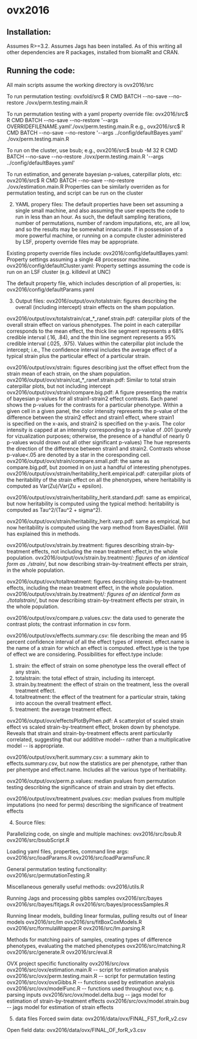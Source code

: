 # ovx2016

## Installation:
Assumes R>=3.2. Assumes Jags has been installed. As of this writing all other dependencies are R packages, installed from biomaRt and CRAN.

## Running the code:
All main scripts assume the working directory is ovx2016/src

To run permutation testing:
ovxfold/src$ R CMD BATCH --no-save --no-restore ./ovx/perm.testing.main.R

To run permutation testing with a yaml property override file:
ovx2016/src$ R CMD BATCH --no-save --no-restore '--args OVERRIDEFILENAME.yaml'./ovx/perm.testing.main.R 
e.g.,
ovx2016/src$ R CMD BATCH --no-save --no-restore '--args ../config/defaultBayes.yaml' ./ovx/perm.testing.main.R 

To run on the cluster, use bsub; e.g.,
ovx2016/src$ bsub -M 32 R CMD BATCH --no-save --no-restore ./ovx/perm.testing.main.R '--args ../config/defaultBayes.yaml' 


To run estimation, and generate bayesian p-values, caterpillar plots, etc:
ovx2016/src$ R CMD BATCH --no-save --no-restore ./ovx/estimation.main.R
Properties can be similarly overriden as for permutation testing, and script can be run on the cluster


2) YAML propery files:
The default properties have been set assuming a single small machine, and also assuming the user expects the code to run in less than an hour. As such, the default sampling iterations, number of permutations, number of random imputations, etc, are all low, and so the results may be somewhat innacurate. If in possession of a more powerful machine, or running on a compute cluster administered by LSF, property override files may be appropriate.

Existing property override files include:
ovx2016/config/defaultBayes.yaml:   Property settings assuming a single 48 processor machine.
ovx2016/config/defaultCluster.yaml: Property settings assuming the code is run on an LSF cluster (e.g. killdevil at UNC)

The default property file, which includes description of all properties, is:
ovx2016/config/defaultParams.yaml


3) Output files:
ovx2016/output/ovx/totalstrain: figures describing the overall (including intercept) strain effects on the sham population.

ovx2016/output/ovx/totalstrain/cat_*_ranef.strain.pdf: caterpillar plots of the overall strain effect  on various phenotypes. The point in each caterpillar corresponds to the mean effect, the thick line segment represents a 68% credible interval (.16, .84), and the thin line segment represents a 95% credible interval (.025, .975). Values within the caterpillar plot include the intercept; i.e.,
The confidence interval includes the average effect of a typical strain plus the particular effect of a particular strain.

ovx2016/output/ovx/strain: figures describing just the offset effect from the strain mean of each strain, on the sham population.
ovx2016/output/ovx/strain/cat_*_ranef.strain.pdf: Similar to total strain caterpillar plots, but not including intercept
ovx2016/output/ovx/strain/compare.big.pdf: A figure presenting the matrix of bayesian p-values for all strain1-strain2 effect contrasts.
Each panel shows the p-values for the contrasts for a particular phenotype. 
Within a given cell in a given panel, the color intensity represents the p-value of the difference 
between the strain2 effect and strain1 effect, where strain1  
is specified on the x-axis, and strain2 is specified on the y-axis. 
The color intensity is capped at an intensity corresponding to a p-value of .001 
(purely for vizualization purposes; otherwise, the presence of a handful of nearly 0 p-values would drown out all other significant p-values) 
The hue represents the direction of the difference between strain1 and strain2.
Contrasts whose p-value<.05 are denoted by a star in the coresponding cell. 
ovx2016/output/ovx/strain/compare.small.pdf: the same as compare.big.pdf, but zoomed in on just a handful of interesting phenotypes.
ovx2016/output/ovx/strain/heritability_herit.empirical.pdf: caterpillar plots of the heritability of the strain effect on all the phenotypes, where
heritability is computed as Var(Zu)/Var(Zu + epsilon).

ovx2016/output/ovx/strain/heritability_herit.standard.pdf: same as empirical, but now heritability is computed using the typical method:
heritability is computed as Tau^2/(Tau^2 + sigma^2). 

ovx2016/output/ovx/strain/heritability_herit.varp.pdf: same as empirical, but now heritability is computed using the varp method from BayesDiallel.
(Will has explained this in methods. 


ovx2016/output/ovx/strain.by.treatment: figures describing strain-by-treatment effects, not including the mean treatment effect,in the whole population.
ovx2016/output/ovx/strain.by.treatment/*: figures of an identical form as ./strain/*, but now describing strain-by-treatment effects per strain, in the whole population.


ovx2016/output/ovx/totaltreatment: figures describing strain-by-treatment effects, including the mean treatment effect, in the whole population.
ovx2016/output/ovx/strain.by.treatment/*: figures of an identical form as ./totalstrain/*, but now describing strain-by-treatment effects per strain, in the whole population.


ovx2016/output/ovx/compare.p.values.csv: the data used to generate the contrast plots; the contrast information in csv form. 

ovx2016/output/ovx/effects.summary.csv: file describing the mean and 95 percent confidence interval of all the effect types of interest.
effect.name is the name of a strain for which an effect is computed.
effect.type is the type of effect we are considering.
 Possibilities for effect.type include:
1) strain: the effect of strain on some phenotype less the overall effect of any strain. 
2) totalstrain: the total effect of strain, including its intercept.
3) strain.by.treatment: the effect of strain on the treatment, less the overall treatment effect.
4) totaltreatment: the effect of the treatment for a particular strain, taking into accoun the overall treatment effect.
5) treatment: the average treatment effect.  

ovx2016/output/ovx/effectsPlotByPhen.pdf: A scatterplot of scaled strain effect vs scaled strain-by-treatment effect, broken down by phenotype. Reveals that strain and strain-by-treatment effects arent particularlly correlated, suggesting that our addititve model-- rather than a multiplicative model -- is appropriate.

ovx2016/output/ovx/herit.summary.csv: a summary akin to effects.summary.csv, 
but now the statistics are per phenotype, rather than per phentype and effect.name.
Includes all the various type of heritiability.

ovx2016/output/ovx/perm.p.values: median pvalues from permutation testing describing the significance of strain and strain by diet effects.

ovx2016/output/ovx/treatment.pvalues.csv: median pvalues from multiple imputations (no need for perms) describing the significance of treatment effects 




4) Source files:

Parallelizing code, on single and multiple machines:
ovx2016/src/bsub.R
ovx2016/src/bsubScript.R

Loading yaml files, properties, command line args:
ovx2016/src/loadParams.R
ovx2016/src/loadParamsFunc.R

General permutation testing functionality:
ovx2016/src/permutationTesting.R

Miscellaneous generally useful methods:
ovx2016/utils.R

Running Jags and processing gibbs samples
ovx2016/src/bayes
ovx2016/src/bayes/fitjags.R
ovx2016/src/bayes/processSamples.R

Running linear models, building linear formulas, pulling results out of linear models
ovx2016/src/lm
ovx2016/srs/fitBoxCoxModels.R
ovx2016/src/formulaWrapper.R
ovx2016/src/lm.parsing.R


Methods for matching pairs of samples, creating types of difference phenotypes, evaluating the matched phenotypes
ovx2016/src/matching.R
ovx2016/src/generate.R
ovx2016/src/eval.R

OVX project specific functionality
ovx2016/src/ovx
ovx2016/src/ovx/estimation.main.R   -- script for estimation analysis
ovx2016/src/ovx/perm.testing.main.R -- script for permutation testing
ovx2016/src/ovx/ovxGibbs.R          -- functions used by estimation analysis
ovx2016/src/ovx/modelFunc.R         -- functions used throughout ovx; e.g. parsing inputs
ovx2016/src/ovx/model.delta.bug     -- jags model for estimation of strain-by-treatment effects
ovx2016/src/ovx/model.strain.bug    -- jags model for estimation of strain effects


5) data files
Forced swim data:
ovx2016/data/ovx/FINAL\_FST\_forR\_v2.csv

Open field data:
ovx2016/data/ovx/FINAL\_OF\_forR\_v3.csv
